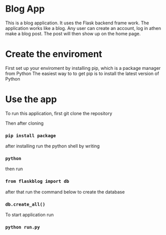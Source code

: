 # Blog App

This is a blog application. 
It uses the Flask backend frame work. The application  works like a blog.
Any user can create an account, log in athen make a blog post. 
The post will then show up on the home page.


# Create the enviroment 

First set up your enviroment by installing pip, which is a package manager from Python 
The easiest way to to get pip is to install the latest version of Python

# Use the app

To run this application, first git clone the repository

Then after cloning 

### `pip install package`

after installing run the python shell by writing

### `python`

then run 

### `from flaskblog import db`

after that run the command below to create the database

### `db.create_all()`

To start application run 

### `python run.py`